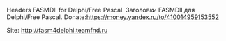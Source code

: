 ﻿Headers FASMDll for Delphi/Free Pascal.
Заголовки FASMDll для Delphi/Free Pascal.
Donate:https://money.yandex.ru/to/410014959153552

Site: http://fasm4delphi.teamfnd.ru